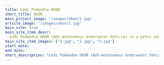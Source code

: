 ```yaml
---
title: Łódz Podwodna OKOŃ
short_title: OKOŃ
main_project_image: "/images/okon/1.jpg"
article_image: "/images/okon/2.jpg"
main_site: true
main_site_item_descr: 
  Łódz Podwodna OKOŃ (AUV-Autonomous Underwater Vehicle) to w pełni autonomiczny robot podwodny ...
main_site_item_images: ["1.jpg", "2.jpg", "3.jpg"]
start_date:
end_date:
short_description: "Łódz Podwodna OKOŃ (AUV-Autonomous Underwater Vehicle) to w pełni autonomiczny robot podwodny. Bardzo dobrą okazją do poszerzenia umiejętności w zakresie budowy jednostek pływających, sterowania nimi oraz nadawania im autonomii są coroczne międzynarodowe studenckie zawody robotów podwodnych RoboSub w Stanach Zjednoczonych czy SAUVC w Singapurze. Każdy z AUV musi wykonać szereg zadań w określonym czasie, bez ingerencji operatora. Projekt obejmuje budowę w pełni wodoszczelnego (do głębokości przynajmniej 4m) korpusu robota, system silników i czujników do stabilizacji poziomej i pionowej oraz szybkiego i dokładnego przemieszczania się oraz chwytaka do podnoszenia i opuszczania piłeczek, a także działanie z czujnikami akustycznymi do lokalizacji celów oznaczonych dźwiękowo."
---
```


